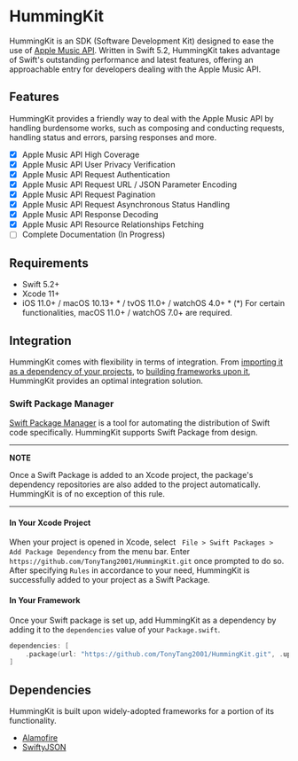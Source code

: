 # HummingKit

HummingKit is an SDK (Software Development Kit) designed to ease the use of [Apple Music API](https://developer.apple.com/documentation/applemusicapi). Written in Swift 5.2, HummingKit takes advantage of Swift's outstanding performance and latest features, offering an approachable entry for developers dealing with the Apple Music API.

## Features

HummingKit provides a friendly way to deal with the Apple Music API by handling burdensome works, such as composing and conducting requests, handling status and errors, parsing responses and more.

- [x] Apple Music API High Coverage
- [x] Apple Music API User Privacy Verification
- [x] Apple Music API Request Authentication
- [x] Apple Music API Request URL / JSON Parameter Encoding
- [x] Apple Music API Request Pagination
- [x] Apple Music API Request Asynchronous Status Handling
- [x] Apple Music API Response Decoding
- [x] Apple Music API Resource Relationships Fetching
- [ ] Complete Documentation (In Progress)

## Requirements

- Swift 5.2+
- Xcode 11+
- iOS 11.0+ / macOS 10.13+ * / tvOS 11.0+ / watchOS 4.0+ *
    (*) For certain functionalities, macOS 11.0+ / watchOS 7.0+ are required.

## Integration

HummingKit comes with flexibility in terms of integration. From [importing it as a dependency of your projects](In-Your-Xcode-Project), to [building frameworks upon it](In-Your-Framework), HummingKit provides an optimal integration solution.

### Swift Package Manager

[Swift Package Manager](https://swift.org/package-manager/) is a tool for automating the distribution of Swift code specifically. HummingKit supports Swift Package from design.

---
**NOTE**

Once a Swift Package is added to an Xcode project, the package's dependency repositories are also added to the project automatically. HummingKit is of no exception of this rule.

---

#### In Your Xcode Project

When your project is opened in Xcode, select ``` File > Swift Packages > Add Package Dependency``` from the menu bar. Enter ```https://github.com/TonyTang2001/HummingKit.git``` once prompted to do so. After specifying ```Rules``` in accordance to your need, HummingKit is successfully added to your project as a Swift Package.

#### In Your Framework

Once your Swift package is set up, add HummingKit as a dependency by adding it to the `dependencies` value of your `Package.swift`.

```swift
dependencies: [
    .package(url: "https://github.com/TonyTang2001/HummingKit.git", .upToNextMajor(from: "0.9.0"))
]
```

## Dependencies

HummingKit is built upon widely-adopted frameworks for a portion of its functionality.

- [Alamofire](https://github.com/Alamofire/Alamofire)
- [SwiftyJSON](https://github.com/SwiftyJSON/SwiftyJSON)


